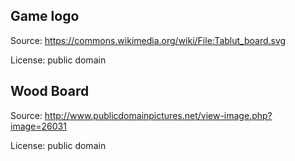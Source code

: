 ## Game logo

Source: https://commons.wikimedia.org/wiki/File:Tablut_board.svg

License: public domain

## Wood Board

Source: http://www.publicdomainpictures.net/view-image.php?image=26031

License: public domain

